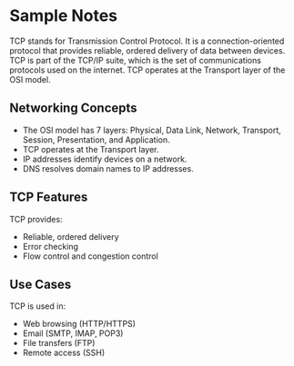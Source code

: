 # Sample Notes

TCP stands for Transmission Control Protocol. It is a connection-oriented protocol that provides reliable, ordered delivery of data between devices. TCP is part of the TCP/IP suite, which is the set of communications protocols used on the internet. TCP operates at the Transport layer of the OSI model.

## Networking Concepts

- The OSI model has 7 layers: Physical, Data Link, Network, Transport, Session, Presentation, and Application.
- TCP operates at the Transport layer.
- IP addresses identify devices on a network.
- DNS resolves domain names to IP addresses.

## TCP Features

TCP provides:
- Reliable, ordered delivery
- Error checking
- Flow control and congestion control

## Use Cases

TCP is used in:
- Web browsing (HTTP/HTTPS)
- Email (SMTP, IMAP, POP3)
- File transfers (FTP)
- Remote access (SSH)